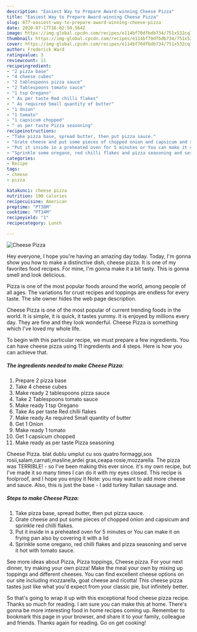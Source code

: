 ```yaml
---
description: "Easiest Way to Prepare Award-winning Cheese Pizza"
title: "Easiest Way to Prepare Award-winning Cheese Pizza"
slug: 877-easiest-way-to-prepare-award-winning-cheese-pizza
date: 2020-07-17T16:02:50.564Z
image: https://img-global.cpcdn.com/recipes/e114bf70dfbdb734/751x532cq70/cheese-pizza-recipe-main-photo.jpg
thumbnail: https://img-global.cpcdn.com/recipes/e114bf70dfbdb734/751x532cq70/cheese-pizza-recipe-main-photo.jpg
cover: https://img-global.cpcdn.com/recipes/e114bf70dfbdb734/751x532cq70/cheese-pizza-recipe-main-photo.jpg
author: Frederick Ward
ratingvalue: 3
reviewcount: 11
recipeingredient:
- "2 pizza base"
- "4 cheese cubes"
- "2 tablespoons pizza sauce"
- "2 Tablespoons tomato sauce"
- "1 tsp Oregano"
- " As per taste Red chilli flakes"
- " As required Small quantity of butter"
- "1 Onion"
- "1 tomato"
- "1 capsicum chopped"
- " as per taste Pizza seasoning"
recipeinstructions:
- "Take pizza base, spread butter, then put pizza sauce."
- "Grate cheese and put some pieces of chopped onion and capsicum and sprinkle red chilli flakes."
- "Put it inside in a preheated oven for 5 minutes or You can make it on frying pan also by covering it with a lid"
- "Sprinkle some oregano, red chilli flakes and pizza seasoning and serve it hot with tomato sauce."
categories:
- Recipe
tags:
- cheese
- pizza

katakunci: cheese pizza 
nutrition: 190 calories
recipecuisine: American
preptime: "PT38M"
cooktime: "PT34M"
recipeyield: "1"
recipecategory: Lunch

---
```



![Cheese Pizza](https://img-global.cpcdn.com/recipes/e114bf70dfbdb734/751x532cq70/cheese-pizza-recipe-main-photo.jpg)

Hey everyone, I hope you're having an amazing day today. Today, I'm gonna show you how to make a distinctive dish, cheese pizza. It is one of my favorites food recipes. For mine, I'm gonna make it a bit tasty. This is gonna smell and look delicious.

Pizza is one of the most popular foods around the world, among people of all ages. The variations for crust recipes and toppings are endless for every taste. The site owner hides the web page description.

Cheese Pizza is one of the most popular of current trending foods in the world. It is simple, it is quick, it tastes yummy. It is enjoyed by millions every day. They are fine and they look wonderful. Cheese Pizza is something which I've loved my whole life.


To begin with this particular recipe, we must prepare a few ingredients. You can have cheese pizza using 11 ingredients and 4 steps. Here is how you can achieve that.

<!--inarticleads1-->

##### The ingredients needed to make Cheese Pizza:

1. Prepare 2 pizza base
1. Take 4 cheese cubes
1. Make ready 2 tablespoons pizza sauce
1. Take 2 Tablespoons tomato sauce
1. Make ready 1 tsp Oregano
1. Take  As per taste Red chilli flakes
1. Make ready  As required Small quantity of butter
1. Get 1 Onion
1. Make ready 1 tomato
1. Get 1 capsicum chopped
1. Make ready  as per taste Pizza seasoning


Cheese Pizza. blat dublu umplut cu sos quatro formaggi,sos rosii,salam,carnati,masline,ardei gras,ceapa rosie,mozzarella. The pizza was TERRIBLE! - so I&#39;ve been making this ever since. it&#39;s my own recipe, but I&#39;ve made it so many times I can do it with my eyes closed. This recipe is foolproof, and I hope you enjoy it Note: you may want to add more cheese and sauce. Also, this is just the base - I add turkey Italian sausage and. 

<!--inarticleads2-->

##### Steps to make Cheese Pizza:

1. Take pizza base, spread butter, then put pizza sauce.
1. Grate cheese and put some pieces of chopped onion and capsicum and sprinkle red chilli flakes.
1. Put it inside in a preheated oven for 5 minutes or You can make it on frying pan also by covering it with a lid
1. Sprinkle some oregano, red chilli flakes and pizza seasoning and serve it hot with tomato sauce.


See more ideas about Pizza, Pizza toppings, Cheese pizza. For your next dinner, try making your own pizza! Make the meal your own by mixing up toppings and different cheeses. You can find excellent cheese options on our site including mozzarella, goat cheese and ricotta! This cheese pizza tastes just like what you&#39;d expect from your classic pie, but infinitely better. 

So that's going to wrap it up with this exceptional food cheese pizza recipe. Thanks so much for reading. I am sure you can make this at home. There's gonna be more interesting food in home recipes coming up. Remember to bookmark this page in your browser, and share it to your family, colleague and friends. Thanks again for reading. Go on get cooking!
